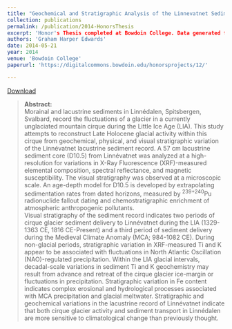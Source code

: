 ```yaml
---
title: "Geochemical and Stratigraphic Analysis of the Linnevatnet Sediment Record: A Study of Late Holocene Cirque Glacier Activity in Spitsbergen, Svalbard"
collection: publications
permalink: /publication/2014-HonorsThesis
excerpt: 'Honor's Thesis completed at Bowdoin College. Data generated from samples collected during the Svalbard REU 2013 field season.'
authors: 'Graham Harper Edwards'
date: 2014-05-21
year: 2014
venue: 'Bowdoin College'
paperurl: 'https://digitalcommons.bowdoin.edu/honorsprojects/12/'

---
```


[Download](https://digitalcommons.bowdoin.edu/honorsprojects/12/)

><b>Abstract:</b> <br/>Morainal and lacustrine sediments in Linnédalen, Spitsbergen, Svalbard, record the fluctuations of a glacier in a currently unglaciated mountain cirque during the Little Ice Age (LIA). This study attempts to reconstruct Late Holocene glacial activity within this cirque from geochemical, physical, and visual stratigraphic variation of the Linnévatnet lacustrine sediment record. A 57 cm lacustrine sediment core (D10.5) from Linnévatnet was analyzed at a high-resolution for variations in X-Ray Fluorescence (XRF)-measured elemental composition, spectral reflectance, and magnetic susceptibility. The visual stratigraphy was observed at a microscopic scale. An age-depth model for D10.5 is developed by extrapolating sedimentation rates from dated horizons, measured by <sup>239+240</sup>Pu radionuclide fallout dating and chemostratigraphic enrichment of atmospheric anthropogenic pollutants.<br>Visual stratigraphy of the sediment record indicates two periods of cirque glacier sediment delivery to Linnévatnet during the LIA (1329-1363 CE, 1816 CE-Present) and a third period of sediment delivery during the Medieval Climate Anomaly (MCA; 984-1082 CE). During non-glacial periods, stratigraphic variation in XRF-measured Ti and K appear to be associated with fluctuations in North Atlantic Oscillation (NAO)-regulated precipitation. Within the LIA glacial intervals, decadal-scale variations in sediment Ti and K geochemistry may result from advance and retreat of the cirque glacier ice-margin or fluctuations in precipitation. Stratigraphic variation in Fe content indicates complex erosional and hydrological processes associated with MCA precipitation and glacial meltwater. Stratigraphic and geochemical variations in the lacustrine record of Linnévatnet indicate that both cirque glacier activity and sediment transport in Linnédalen are more sensitive to climatological change than previously thought.
